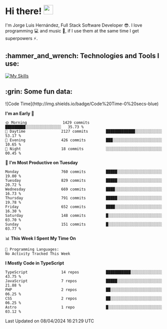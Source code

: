 <h1 align="left">
 <abc>
  <br>Hi there! <img src="https://user-images.githubusercontent.com/42378118/110234147-e3259600-7f4e-11eb-95be-0c4047144dea.gif" width="30"><br>
 </abc>
</h1>

I'm Jorge Luis Hernández, Full Stack Software Developer :sunglasses:. I love programming :computer: and music :musical_score:, if I use them at the same time I get superpowers :zap:. 


<h2 align="left">:hammer_and_wrench: Technologies and Tools I use:</h2>

[![My Skills](https://skillicons.dev/icons?i=js,ts,html,css,py,vue,react,next,nest,postgres,mysql)](https://skillicons.dev)

<h2 align="left">:grin: Some fun data:</h2>
<!--START_SECTION:waka-->
![Code Time](http://img.shields.io/badge/Code%20Time-0%20secs-blue)

**I'm an Early 🐤** 

```text
🌞 Morning                1429 commits        █████████░░░░░░░░░░░░░░░░   35.73 % 
🌆 Daytime                2127 commits        █████████████░░░░░░░░░░░░   53.17 % 
🌃 Evening                426 commits         ███░░░░░░░░░░░░░░░░░░░░░░   10.65 % 
🌙 Night                  18 commits          ░░░░░░░░░░░░░░░░░░░░░░░░░   00.45 % 
```
📅 **I'm Most Productive on Tuesday** 

```text
Monday                   760 commits         █████░░░░░░░░░░░░░░░░░░░░   19.00 % 
Tuesday                  829 commits         █████░░░░░░░░░░░░░░░░░░░░   20.72 % 
Wednesday                669 commits         ████░░░░░░░░░░░░░░░░░░░░░   16.73 % 
Thursday                 791 commits         █████░░░░░░░░░░░░░░░░░░░░   19.78 % 
Friday                   652 commits         ████░░░░░░░░░░░░░░░░░░░░░   16.30 % 
Saturday                 148 commits         █░░░░░░░░░░░░░░░░░░░░░░░░   03.70 % 
Sunday                   151 commits         █░░░░░░░░░░░░░░░░░░░░░░░░   03.77 % 
```


📊 **This Week I Spent My Time On** 

```text
💬 Programming Languages: 
No Activity Tracked This Week
```

**I Mostly Code in TypeScript** 

```text
TypeScript               14 repos            ███████████░░░░░░░░░░░░░░   43.75 % 
JavaScript               7 repos             █████░░░░░░░░░░░░░░░░░░░░   21.88 % 
PHP                      2 repos             ██░░░░░░░░░░░░░░░░░░░░░░░   06.25 % 
CSS                      2 repos             ██░░░░░░░░░░░░░░░░░░░░░░░   06.25 % 
Astro                    1 repo              █░░░░░░░░░░░░░░░░░░░░░░░░   03.12 % 
```




 Last Updated on 08/04/2024 16:21:29 UTC
<!--END_SECTION:waka-->
